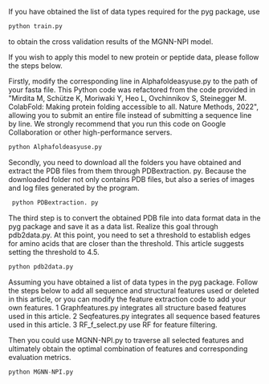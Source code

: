 If you have obtained the list of data types required for the pyg package, use 
```python
python train.py
```
 to obtain the cross validation results of the MGNN-NPI model.

If you wish to apply this model to new protein or peptide data, please follow the steps below.

Firstly, modify the corresponding line in Alphafoldeasyuse.py to the path of your fasta file. This Python code was refactored from the code provided in "Mirdita M, Schütze K, Moriwaki Y, Heo L, Ovchinnikov S, Steinegger M. ColabFold: Making protein folding accessible to all. Nature Methods, 2022", allowing you to submit an entire file instead of submitting a sequence line by line. We strongly recommend that you run this code on Google Collaboration or other high-performance servers.

```python
python Alphafoldeasyuse.py
```

Secondly, you need to download all the folders you have obtained and extract the PDB files from them through PDBextraction. py. Because the downloaded folder not only contains PDB files, but also a series of images and log files generated by the program.

```python
 python PDBextraction. py
```

The third step is to convert the obtained PDB file into data format data in the pyg package and save it as a data list. Realize this goal through pdb2data.py. At this point, you need to set a threshold to establish edges for amino acids that are closer than the threshold. This article suggests setting the threshold to 4.5.

```python
python pdb2data.py
```

Assuming you have obtained a list of data types in the pyg package.  Follow the steps below to add all sequence and structural features used or deleted in this article, or you can modify the feature extraction code to add your own features.
1 Graphfeatures.py integrates all structure based features used in this article.
2 Seqfeatures.py integrates all sequence based features used in this article.
3 RF_f_select.py use RF for feature filtering.

Then you could use MGNN-NPI.py to traverse all selected features and ultimately obtain the optimal combination of features and corresponding evaluation metrics.

```python
python MGNN-NPI.py
```
